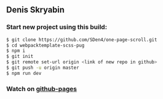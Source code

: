 ## Denis Skryabin

###  Start new project using this build:
```sh
$ git clone https://github.com/SDen4/one-page-scroll.git
$ cd webpacktemplate-scss-pug
$ npm i
$ git init
$ git remote set-url origin <link of new repo in github>
$ git push -u origin master
$ npm run dev
```
### Watch on [github-pages](https://sden4.github.io/one-page-scroll/dist)
